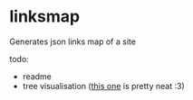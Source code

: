 # linksmap

Generates json links map of a site

todo:
- readme
- tree visualisation ([this one](https://github.com/visjs/vis-network) is pretty neat :3)

